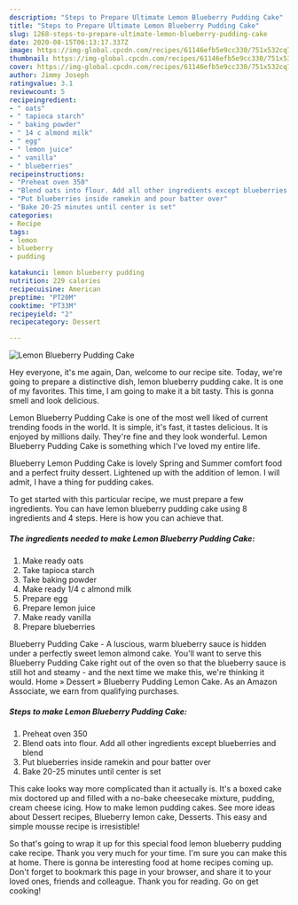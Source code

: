 ```yaml
---
description: "Steps to Prepare Ultimate Lemon Blueberry Pudding Cake"
title: "Steps to Prepare Ultimate Lemon Blueberry Pudding Cake"
slug: 1268-steps-to-prepare-ultimate-lemon-blueberry-pudding-cake
date: 2020-08-15T06:13:17.337Z
image: https://img-global.cpcdn.com/recipes/61146efb5e9cc330/751x532cq70/lemon-blueberry-pudding-cake-recipe-main-photo.jpg
thumbnail: https://img-global.cpcdn.com/recipes/61146efb5e9cc330/751x532cq70/lemon-blueberry-pudding-cake-recipe-main-photo.jpg
cover: https://img-global.cpcdn.com/recipes/61146efb5e9cc330/751x532cq70/lemon-blueberry-pudding-cake-recipe-main-photo.jpg
author: Jimmy Joseph
ratingvalue: 3.1
reviewcount: 5
recipeingredient:
- " oats"
- " tapioca starch"
- " baking powder"
- " 14 c almond milk"
- " egg"
- " lemon juice"
- " vanilla"
- " blueberries"
recipeinstructions:
- "Preheat oven 350"
- "Blend oats into flour. Add all other ingredients except blueberries and blend"
- "Put blueberries inside ramekin and pour batter over"
- "Bake 20-25 minutes until center is set"
categories:
- Recipe
tags:
- lemon
- blueberry
- pudding

katakunci: lemon blueberry pudding 
nutrition: 229 calories
recipecuisine: American
preptime: "PT20M"
cooktime: "PT33M"
recipeyield: "2"
recipecategory: Dessert

---
```



![Lemon Blueberry Pudding Cake](https://img-global.cpcdn.com/recipes/61146efb5e9cc330/751x532cq70/lemon-blueberry-pudding-cake-recipe-main-photo.jpg)

Hey everyone, it's me again, Dan, welcome to our recipe site. Today, we're going to prepare a distinctive dish, lemon blueberry pudding cake. It is one of my favorites. This time, I am going to make it a bit tasty. This is gonna smell and look delicious.

Lemon Blueberry Pudding Cake is one of the most well liked of current trending foods in the world. It is simple, it's fast, it tastes delicious. It is enjoyed by millions daily. They're fine and they look wonderful. Lemon Blueberry Pudding Cake is something which I've loved my entire life.

Blueberry Lemon Pudding Cake is lovely Spring and Summer comfort food and a perfect fruity dessert. Lightened up with the addition of lemon. I will admit, I have a thing for pudding cakes.


To get started with this particular recipe, we must prepare a few ingredients. You can have lemon blueberry pudding cake using 8 ingredients and 4 steps. Here is how you can achieve that.

<!--inarticleads1-->

##### The ingredients needed to make Lemon Blueberry Pudding Cake:

1. Make ready  oats
1. Take  tapioca starch
1. Take  baking powder
1. Make ready  1/4 c almond milk
1. Prepare  egg
1. Prepare  lemon juice
1. Make ready  vanilla
1. Prepare  blueberries


Blueberry Pudding Cake - A luscious, warm blueberry sauce is hidden under a perfectly sweet lemon almond cake. You&#39;ll want to serve this Blueberry Pudding Cake right out of the oven so that the blueberry sauce is still hot and steamy - and the next time we make this, we&#39;re thinking it would. Home » Dessert » Blueberry Pudding Lemon Cake. As an Amazon Associate, we earn from qualifying purchases. 

<!--inarticleads2-->

##### Steps to make Lemon Blueberry Pudding Cake:

1. Preheat oven 350
1. Blend oats into flour. Add all other ingredients except blueberries and blend
1. Put blueberries inside ramekin and pour batter over
1. Bake 20-25 minutes until center is set


This cake looks way more complicated than it actually is. It&#39;s a boxed cake mix doctored up and filled with a no-bake cheesecake mixture, pudding, cream cheese icing. How to make lemon pudding cakes. See more ideas about Dessert recipes, Blueberry lemon cake, Desserts. This easy and simple mousse recipe is irresistible! 

So that's going to wrap it up for this special food lemon blueberry pudding cake recipe. Thank you very much for your time. I'm sure you can make this at home. There is gonna be interesting food at home recipes coming up. Don't forget to bookmark this page in your browser, and share it to your loved ones, friends and colleague. Thank you for reading. Go on get cooking!
